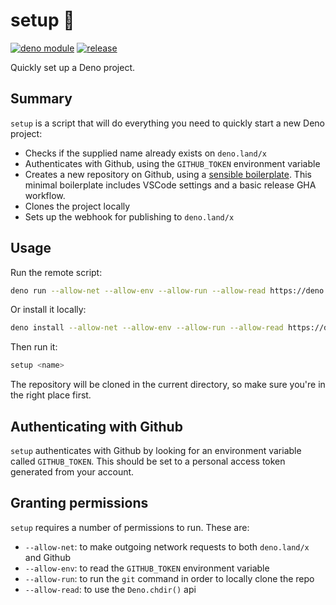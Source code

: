 # setup :volleyball:

[![deno module](https://shield.deno.dev/x/setup)](https://deno.land/x/setup)
[![release](https://github.com/justinawrey/setup/actions/workflows/release.yml/badge.svg)](https://github.com/justinawrey/setup/actions/workflows/release.yml)

Quickly set up a Deno project.

## Summary

`setup` is a script that will do everything you need to quickly start a new Deno
project:

- Checks if the supplied name already exists on `deno.land/x`
- Authenticates with Github, using the `GITHUB_TOKEN` environment variable
- Creates a new repository on Github, using a
  [sensible boilerplate](https://github.com/justinawrey/boiler). This minimal
  boilerplate includes VSCode settings and a basic release GHA workflow.
- Clones the project locally
- Sets up the webhook for publishing to `deno.land/x`

## Usage

Run the remote script:

```sh
deno run --allow-net --allow-env --allow-run --allow-read https://deno.land/x/setup/setup.ts <name>
```

Or install it locally:

```sh
deno install --allow-net --allow-env --allow-run --allow-read https://deno.land/x/setup/setup.ts
```

Then run it:

```sh
setup <name>
```

The repository will be cloned in the current directory, so make sure you're in
the right place first.

## Authenticating with Github

`setup` authenticates with Github by looking for an environment variable called
`GITHUB_TOKEN`. This should be set to a personal access token generated from
your account.

## Granting permissions

`setup` requires a number of permissions to run. These are:

- `--allow-net`: to make outgoing network requests to both `deno.land/x` and
  Github
- `--allow-env`: to read the `GITHUB_TOKEN` environment variable
- `--allow-run`: to run the `git` command in order to locally clone the repo
- `--allow-read`: to use the `Deno.chdir()` api
